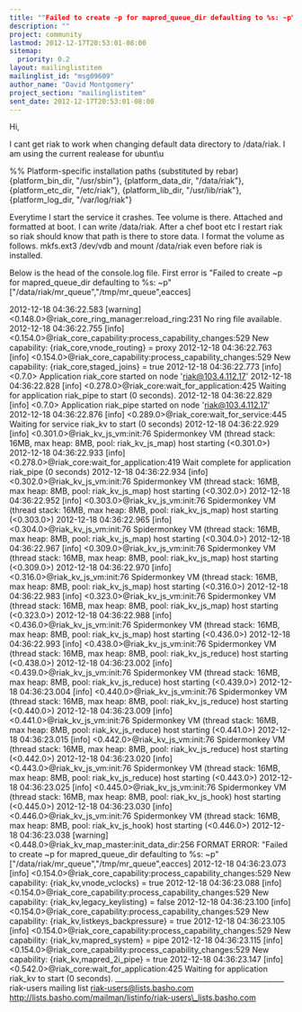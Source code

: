 ```yaml
---
title: ""Failed to create ~p for mapred_queue_dir defaulting to %s: ~p"	["/data/riak/mr_queue", "/tmp/mr_queue", eacces]"
description: ""
project: community
lastmod: 2012-12-17T20:53:01-08:00
sitemap:
  priority: 0.2
layout: mailinglistitem
mailinglist_id: "msg09609"
author_name: "David Montgomery"
project_section: "mailinglistitem"
sent_date: 2012-12-17T20:53:01-08:00
---
```



Hi,

I cant get riak to work when changing default data directory to
/data/riak. I am using the current realease for ubunt\u

 %% Platform-specific installation paths (substituted by
rebar)
 {platform\_bin\_dir, "/usr/sbin"},
 {platform\_data\_dir, "/data/riak"},
 {platform\_etc\_dir, "/etc/riak"},
 {platform\_lib\_dir, "/usr/lib/riak"},
 {platform\_log\_dir, "/var/log/riak"}


Everytime I start the service it crashes. Tee volume is there. Attached
and formatted at boot. I can write /data/riak. After a chef boot etc I
restart riak so riak should know that path is there to store data. I
format the volume as follows. mkfs.ext3 /dev/vdb and mount /data/riak even
before riak is installed.

Below is the head of the console.log file. First error is "Failed to
create ~p for mapred\_queue\_dir defaulting to %s: ~p"
["/data/riak/mr\_queue","/tmp/mr\_queue",eacces]


2012-12-18 04:36:22.583 [warning]
<0.148.0>@riak\_core\_ring\_manager:reload\_ring:231 No ring file available.
2012-12-18 04:36:22.755 [info]
<0.154.0>@riak\_core\_capability:process\_capability\_changes:529 New
capability: {riak\_core,vnode\_routing} = proxy
2012-12-18 04:36:22.763 [info]
<0.154.0>@riak\_core\_capability:process\_capability\_changes:529 New
capability: {riak\_core,staged\_joins} = true
2012-12-18 04:36:22.773 [info] <0.7.0> Application riak\_core started on
node 'riak@103.4.112.17'
2012-12-18 04:36:22.828 [info] <0.278.0>@riak\_core:wait\_for\_application:425
Waiting for application riak\_pipe to start (0 seconds).
2012-12-18 04:36:22.829 [info] <0.7.0> Application riak\_pipe started on
node 'riak@103.4.112.17'
2012-12-18 04:36:22.876 [info] <0.289.0>@riak\_core:wait\_for\_service:445
Waiting for service riak\_kv to start (0 seconds)
2012-12-18 04:36:22.929 [info] <0.301.0>@riak\_kv\_js\_vm:init:76 Spidermonkey
VM (thread stack: 16MB, max heap: 8MB, pool: riak\_kv\_js\_map) host starting
(<0.301.0>)
2012-12-18 04:36:22.933 [info] <0.278.0>@riak\_core:wait\_for\_application:419
Wait complete for application riak\_pipe (0 seconds)
2012-12-18 04:36:22.934 [info] <0.302.0>@riak\_kv\_js\_vm:init:76 Spidermonkey
VM (thread stack: 16MB, max heap: 8MB, pool: riak\_kv\_js\_map) host starting
(<0.302.0>)
2012-12-18 04:36:22.952 [info] <0.303.0>@riak\_kv\_js\_vm:init:76 Spidermonkey
VM (thread stack: 16MB, max heap: 8MB, pool: riak\_kv\_js\_map) host starting
(<0.303.0>)
2012-12-18 04:36:22.965 [info] <0.304.0>@riak\_kv\_js\_vm:init:76 Spidermonkey
VM (thread stack: 16MB, max heap: 8MB, pool: riak\_kv\_js\_map) host starting
(<0.304.0>)
2012-12-18 04:36:22.967 [info] <0.309.0>@riak\_kv\_js\_vm:init:76 Spidermonkey
VM (thread stack: 16MB, max heap: 8MB, pool: riak\_kv\_js\_map) host starting
(<0.309.0>)
2012-12-18 04:36:22.970 [info] <0.316.0>@riak\_kv\_js\_vm:init:76 Spidermonkey
VM (thread stack: 16MB, max heap: 8MB, pool: riak\_kv\_js\_map) host starting
(<0.316.0>)
2012-12-18 04:36:22.983 [info] <0.323.0>@riak\_kv\_js\_vm:init:76 Spidermonkey
VM (thread stack: 16MB, max heap: 8MB, pool: riak\_kv\_js\_map) host starting
(<0.323.0>)
2012-12-18 04:36:22.988 [info] <0.436.0>@riak\_kv\_js\_vm:init:76 Spidermonkey
VM (thread stack: 16MB, max heap: 8MB, pool: riak\_kv\_js\_map) host starting
(<0.436.0>)
2012-12-18 04:36:22.993 [info] <0.438.0>@riak\_kv\_js\_vm:init:76 Spidermonkey
VM (thread stack: 16MB, max heap: 8MB, pool: riak\_kv\_js\_reduce) host
starting (<0.438.0>)
2012-12-18 04:36:23.002 [info] <0.439.0>@riak\_kv\_js\_vm:init:76 Spidermonkey
VM (thread stack: 16MB, max heap: 8MB, pool: riak\_kv\_js\_reduce) host
starting (<0.439.0>)
2012-12-18 04:36:23.004 [info] <0.440.0>@riak\_kv\_js\_vm:init:76 Spidermonkey
VM (thread stack: 16MB, max heap: 8MB, pool: riak\_kv\_js\_reduce) host
starting (<0.440.0>)
2012-12-18 04:36:23.009 [info] <0.441.0>@riak\_kv\_js\_vm:init:76 Spidermonkey
VM (thread stack: 16MB, max heap: 8MB, pool: riak\_kv\_js\_reduce) host
starting (<0.441.0>)
2012-12-18 04:36:23.015 [info] <0.442.0>@riak\_kv\_js\_vm:init:76 Spidermonkey
VM (thread stack: 16MB, max heap: 8MB, pool: riak\_kv\_js\_reduce) host
starting (<0.442.0>)
2012-12-18 04:36:23.020 [info] <0.443.0>@riak\_kv\_js\_vm:init:76 Spidermonkey
VM (thread stack: 16MB, max heap: 8MB, pool: riak\_kv\_js\_reduce) host
starting (<0.443.0>)
2012-12-18 04:36:23.025 [info] <0.445.0>@riak\_kv\_js\_vm:init:76 Spidermonkey
VM (thread stack: 16MB, max heap: 8MB, pool: riak\_kv\_js\_hook) host starting
(<0.445.0>)
2012-12-18 04:36:23.030 [info] <0.446.0>@riak\_kv\_js\_vm:init:76 Spidermonkey
VM (thread stack: 16MB, max heap: 8MB, pool: riak\_kv\_js\_hook) host starting
(<0.446.0>)
2012-12-18 04:36:23.038 [warning]
<0.448.0>@riak\_kv\_map\_master:init\_data\_dir:256 FORMAT ERROR: "Failed to
create ~p for mapred\_queue\_dir defaulting to %s: ~p"
["/data/riak/mr\_queue","/tmp/mr\_queue",eacces]
2012-12-18 04:36:23.073 [info]
<0.154.0>@riak\_core\_capability:process\_capability\_changes:529 New
capability: {riak\_kv,vnode\_vclocks} = true
2012-12-18 04:36:23.088 [info]
<0.154.0>@riak\_core\_capability:process\_capability\_changes:529 New
capability: {riak\_kv,legacy\_keylisting} = false
2012-12-18 04:36:23.100 [info]
<0.154.0>@riak\_core\_capability:process\_capability\_changes:529 New
capability: {riak\_kv,listkeys\_backpressure} = true
2012-12-18 04:36:23.105 [info]
<0.154.0>@riak\_core\_capability:process\_capability\_changes:529 New
capability: {riak\_kv,mapred\_system} = pipe
2012-12-18 04:36:23.115 [info]
<0.154.0>@riak\_core\_capability:process\_capability\_changes:529 New
capability: {riak\_kv,mapred\_2i\_pipe} = true
2012-12-18 04:36:23.147 [info] <0.542.0>@riak\_core:wait\_for\_application:425
Waiting for application riak\_kv to start (0 seconds).
\_\_\_\_\_\_\_\_\_\_\_\_\_\_\_\_\_\_\_\_\_\_\_\_\_\_\_\_\_\_\_\_\_\_\_\_\_\_\_\_\_\_\_\_\_\_\_
riak-users mailing list
riak-users@lists.basho.com
http://lists.basho.com/mailman/listinfo/riak-users\_lists.basho.com

